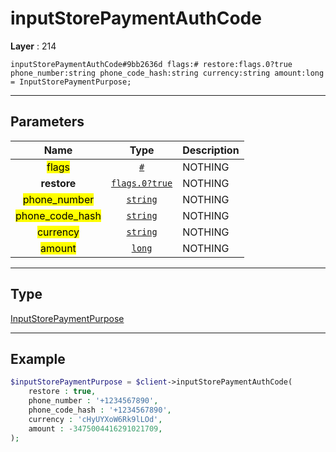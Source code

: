 # inputStorePaymentAuthCode

**Layer** : 214

```tl
inputStorePaymentAuthCode#9bb2636d flags:# restore:flags.0?true phone_number:string phone_code_hash:string currency:string amount:long = InputStorePaymentPurpose;
```

---

## Parameters

| Name | Type | Description |
| :---: | :---: | :--- |
| <mark>flags</mark> | [`#`](type/#) | NOTHING |
| **restore** | [`flags.0?true`](type/true) | NOTHING |
| <mark>phone_number</mark> | [`string`](type/string) | NOTHING |
| <mark>phone_code_hash</mark> | [`string`](type/string) | NOTHING |
| <mark>currency</mark> | [`string`](type/string) | NOTHING |
| <mark>amount</mark> | [`long`](type/long) | NOTHING |

---

## Type

[InputStorePaymentPurpose](type/InputStorePaymentPurpose)

---

## Example

```php
$inputStorePaymentPurpose = $client->inputStorePaymentAuthCode(
	restore : true,
	phone_number : '+1234567890',
	phone_code_hash : '+1234567890',
	currency : 'cHyUYXoW6Rk9lLOd',
	amount : -3475004416291021709,
);
```